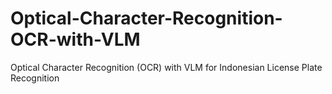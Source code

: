 # Optical-Character-Recognition-OCR-with-VLM
Optical Character Recognition (OCR) with VLM for Indonesian License Plate Recognition
